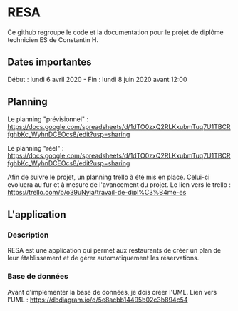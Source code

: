 # RESA
Ce github regroupe le code et la documentation pour le projet de diplôme technicien ES de Constantin H. 

## Dates importantes
Début : lundi 6 avril 2020 - Fin : lundi 8 juin 2020 avant 12:00

## Planning
Le planning "prévisionnel" : https://docs.google.com/spreadsheets/d/1dTO0zxQ2RLKxubmTuq7U1TBCRfghbKc_WyhnDCEOcs8/edit?usp=sharing

Le planning "réel" : https://docs.google.com/spreadsheets/d/1dTO0zxQ2RLKxubmTuq7U1TBCRfghbKc_WyhnDCEOcs8/edit?usp=sharing

Afin de suivre le projet, un planning trello à été mis en place. Celui-ci evoluera au fur et à mesure de l'avancement du projet. Le lien vers le trello : https://trello.com/b/o39uNyia/travail-de-dipl%C3%B4me-es

## L'application
### Description
RESA est une application qui permet aux restaurants de créer un plan de leur établissement et de gérer automatiquement les réservations.

### Base de données
Avant d'implémenter la base de données, je dois créer l'UML. Lien vers l'UML : https://dbdiagram.io/d/5e8acbb14495b02c3b894c54
